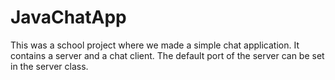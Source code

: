 JavaChatApp
=============

This was a school project where we made a simple chat application. It contains a server and a chat client. The default port of the server can be set in the server class.
